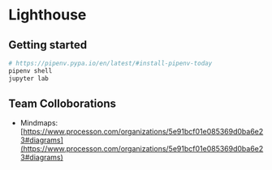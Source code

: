 # Lighthouse

## Getting started


```bash
# https://pipenv.pypa.io/en/latest/#install-pipenv-today
pipenv shell
jupyter lab
```


## Team Colloborations

- Mindmaps: [https://www.processon.com/organizations/5e91bcf01e085369d0ba6e23#diagrams](https://www.processon.com/organizations/5e91bcf01e085369d0ba6e23#diagrams)